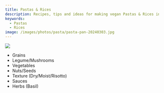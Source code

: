 ```yaml
---
title: Pastas & Rices
description: Recipes, tips and ideas for making vegan Pastas & Rices in a practical, healthy and sustainable way.
keywords: 
  - Pastas
  - Rices
image: /images/photos/pasta/pasta-pan-20240303.jpg
---
```


![](/images/photos/pasta/pasta-meal-01-20240118.jpg)

- Grains
- Legume/Mushrooms
- Vegetables
- Nuts/Seeds
- Texture (Dry/Moist/Risotto)
- Sauces
- Herbs (Basil)